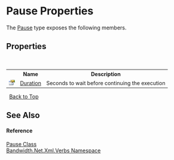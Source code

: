 ﻿# Pause Properties
 

The <a href ="T_Bandwidth_Net_Xml_Verbs_Pause.md">Pause</a> type exposes the following members.


## Properties
&nbsp;<table><tr><th></th><th>Name</th><th>Description</th></tr><tr><td>![Public property](media/pubproperty.gif "Public property")</td><td><a href ="P_Bandwidth_Net_Xml_Verbs_Pause_Duration.md">Duration</a></td><td>
Seconds to wait before continuing the execution</td></tr></table>&nbsp;
<a href="#pause-properties">Back to Top</a>

## See Also


#### Reference
<a href ="T_Bandwidth_Net_Xml_Verbs_Pause.md">Pause Class</a><br /><a href ="N_Bandwidth_Net_Xml_Verbs.md">Bandwidth.Net.Xml.Verbs Namespace</a><br />